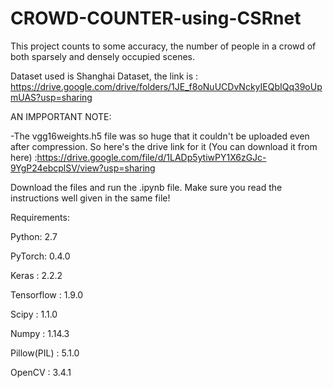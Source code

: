 # CROWD-COUNTER-using-CSRnet

This project counts to some accuracy, the number of people in a crowd of both sparsely and densely occupied scenes.

Dataset used is Shanghai Dataset, the link is :  https://drive.google.com/drive/folders/1JE_f8oNuUCDvNckyIEQbIQq39oUpmUAS?usp=sharing

AN IMPPORTANT NOTE: 

-The vgg16weights.h5 file was so huge that it couldn't be uploaded even after compression. So here's the drive link for it (You can download it from here)  :https://drive.google.com/file/d/1LADp5ytiwPY1X6zGJc-9YgP24ebcplSV/view?usp=sharing 

Download the files and run the .ipynb file. Make sure you read the instructions well given in the same file!


Requirements:

Python: 2.7

PyTorch: 0.4.0

Keras : 2.2.2

Tensorflow : 1.9.0

Scipy : 1.1.0

Numpy : 1.14.3

Pillow(PIL) : 5.1.0

OpenCV : 3.4.1
